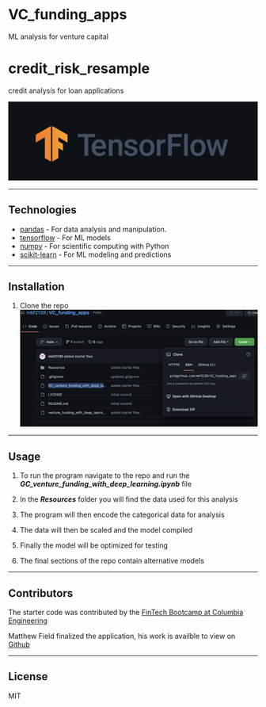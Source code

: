 # VC_funding_apps
ML analysis for venture capital 

# credit_risk_resample
credit analysis for loan applications 

![intro](Images/intro.png)

---
## Technologies 

* [pandas](https://github.com/pandas-dev/pandas) - For data analysis and manipulation.
* [tensorflow](https://github.com/tensorflow/tensorflow) - For ML models 
* [numpy](https://github.com/numpy/numpy) - For scientific computing with Python
* [scikit-learn](https://github.com/scikit-learn/scikit-learn) - For ML modeling and predictions 

---

## Installation 

1. Clone the repo
![clone](Images/clone.png)
         
---

## Usage

1. To run the program navigate to the repo and run the ***GC_venture_funding_with_deep_learning.ipynb*** file

2. In the ***Resources*** folder you will find the data used for this analysis

3. The program will then encode the categorical data for analysis 

4. The data will then be scaled and the model compiled 

5. Finally the model will be optimized for testing 

6. The final sections of the repo contain alternative models 

---

## Contributors

The starter code was contributed by the [FinTech Bootcamp at Columbia Engineering](https://bootcamp.cvn.columbia.edu/fintech/)

Matthew Field finalized the application, his work is availble to view on [Github](https://github.com/mbf2139)

---

## License

MIT